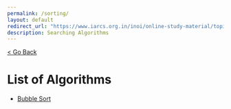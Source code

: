```yaml
---
permalink: /sorting/
layout: default
redirect_url: "https://www.iarcs.org.in/inoi/online-study-material/topics/sorting.php"
description: Searching Algorithms
---
```


[ < Go Back](../)

# List of Algorithms
- [Bubble Sort](https://github.com/advaithm582/school-python-problems/blob/main/2021/September/Lists/program4.py)
